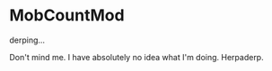 MobCountMod
===========

derping...

Don't mind me. I have absolutely no idea what I'm doing. Herpaderp.

